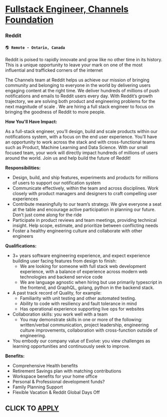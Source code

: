 # [Fullstack Engineer, Channels Foundation](https://www.remotewlb.com/apply/fullstack-engineer-channels-foundation-93031)  
### Reddit  
#### `🌎 Remote - Ontario, Canada`  

Reddit is poised to rapidly innovate and grow like no other time in its history. This is a unique opportunity to leave your mark on one of the most influential and trafficked corners of the internet

The Channels team at Reddit helps us achieve our mission of bringing community and belonging to everyone in the world by delivering users engaging content at the right time. We deliver hundreds of millions of push notifications and emails to Reddit users every day. With Reddit’s growth trajectory, we are solving both product and engineering problems for the next magnitude of scale . We are hiring a full stack engineer to focus on bringing the goodness of Reddit to more people.

**How You'll Have Impact:**

As a full-stack engineer, you’ll design, build and scale products within our notifications system, with a focus on the end user experience. You’ll have an opportunity to work across the stack and with cross-functional teams such as Product, Machine Learning and Data Science. With our small focused team, your work will directly impact hundreds of millions of users around the world. Join us and help build the future of Reddit!

**Responsibilities:**

  * Design, build, and ship features, experiments and products for millions of users to support our notification system
  * Communicate effectively, within the team and across disciplines. Work closely with product managers and designers to craft compelling user experiences
  * Contribute meaningfully to our team’s strategy. We give everyone a seat at the table and encourage active participation in planning our future. Don’t just come along for the ride
  * Participate in product reviews and team meetings, providing technical insight. Help scope, estimate, and prioritize between conflicting needs
  * Foster a healthy engineering culture and collaborate with other engineers

**Qualifications:**

  * 3+ years software engineering experience, and expect experience building user facing features from design to finish:
    * We are looking for someone with full stack web development experience, with a balance of experience across modern web technologies and backend service code
    * We are language agnostic when hiring but use primarily typescript in the frontend, and GraphQL, golang, python in the backend stack.
  * A past track record of Quality, for example:
    * Familiarity with unit testing and other automated testing. 
    * Ability to code with resiliency and fault tolerance in mind
    * Has operational experience supporting live ops for websites
  * Collaboration skills: you work well with a team
    * You may demonstrate skills in one or more of the following: written/verbal communication, project leadership, engineering culture improvements, collaboration with cross-function outside of engineering.
  * You embody our company value of Evolve: you view challenges as learning opportunities and continuously seek to improve. 

**Benefits:**

  * Comprehensive Health benefits
  * Retirement Savings plan with matching contributions
  * Workspace benefits for your home office
  * Personal & Professional development funds?
  * Family Planning Support
  * Flexible Vacation & Reddit Global Days Off

  
## CLICK TO [APPLY](https://www.remotewlb.com/apply/fullstack-engineer-channels-foundation-93031)


